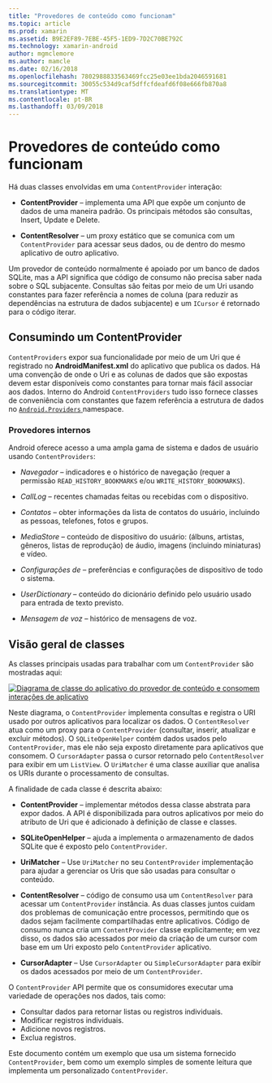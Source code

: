 ```yaml
---
title: "Provedores de conteúdo como funcionam"
ms.topic: article
ms.prod: xamarin
ms.assetid: B9E2EF89-7EBE-45F5-1ED9-7D2C70BE792C
ms.technology: xamarin-android
author: mgmclemore
ms.author: mamcle
ms.date: 02/16/2018
ms.openlocfilehash: 7802988833563469fcc25e03ee1bda2046591681
ms.sourcegitcommit: 30055c534d9caf5dffcfdeafd6f08e666fb870a8
ms.translationtype: MT
ms.contentlocale: pt-BR
ms.lasthandoff: 03/09/2018
---
```

# <a name="how-content-providers-work"></a>Provedores de conteúdo como funcionam

Há duas classes envolvidas em uma `ContentProvider` interação:

- **ContentProvider** &ndash; implementa uma API que expõe um conjunto de dados de uma maneira padrão. Os principais métodos são consultas, Insert, Update e Delete.

- **ContentResolver** &ndash; um proxy estático que se comunica com um `ContentProvider` para acessar seus dados, ou de dentro do mesmo aplicativo de outro aplicativo.

Um provedor de conteúdo normalmente é apoiado por um banco de dados SQLite, mas a API significa que código de consumo não precisa saber nada sobre o SQL subjacente. Consultas são feitas por meio de um Uri usando constantes para fazer referência a nomes de coluna (para reduzir as dependências na estrutura de dados subjacente) e um `ICursor` é retornado para o código iterar.


## <a name="consuming-a-contentprovider"></a>Consumindo um ContentProvider

`ContentProviders` expor sua funcionalidade por meio de um Uri que é registrado no **AndroidManifest.xml** do aplicativo que publica os dados. Há uma convenção de onde o Uri e as colunas de dados que são expostas devem estar disponíveis como constantes para tornar mais fácil associar aos dados. Interno do Android `ContentProviders` tudo isso fornece classes de conveniência com constantes que fazem referência a estrutura de dados no [ `Android.Providers` ](https://developer.xamarin.com/api/namespace/Android.Provider/) namespace.



### <a name="built-in-providers"></a>Provedores internos

Android oferece acesso a uma ampla gama de sistema e dados de usuário usando `ContentProviders`:

- *Navegador* &ndash; indicadores e o histórico de navegação (requer a permissão `READ_HISTORY_BOOKMARKS` e/ou `WRITE_HISTORY_BOOKMARKS`).

- *CallLog* &ndash; recentes chamadas feitas ou recebidas com o dispositivo.

- *Contatos* &ndash; obter informações da lista de contatos do usuário, incluindo as pessoas, telefones, fotos e grupos.

- *MediaStore* &ndash; conteúdo de dispositivo do usuário: (álbuns, artistas, gêneros, listas de reprodução) de áudio, imagens (incluindo miniaturas) e vídeo.

- *Configurações de* &ndash; preferências e configurações de dispositivo de todo o sistema.

- *UserDictionary* &ndash; conteúdo do dicionário definido pelo usuário usado para entrada de texto previsto.

- *Mensagem de voz* &ndash; histórico de mensagens de voz.



## <a name="classes-overview"></a>Visão geral de classes

As classes principais usadas para trabalhar com um `ContentProvider` são mostradas aqui:

[![Diagrama de classe do aplicativo do provedor de conteúdo e consomem interações de aplicativo](how-it-works-images/classdiagram1.png)](how-it-works-images/classdiagram1.png#lightbox)

Neste diagrama, o `ContentProvider` implementa consultas e registra o URI usado por outros aplicativos para localizar os dados. O `ContentResolver` atua como um proxy para o `ContentProvider` (consultar, inserir, atualizar e excluir métodos). O `SQLiteOpenHelper` contém dados usados pelo `ContentProvider`, mas ele não seja exposto diretamente para aplicativos que consomem.
O `CursorAdapter` passa o cursor retornado pelo `ContentResolver` para exibir em um `ListView`. O `UriMatcher` é uma classe auxiliar que analisa os URIs durante o processamento de consultas.

A finalidade de cada classe é descrita abaixo:

- **ContentProvider** &ndash; implementar métodos dessa classe abstrata para expor dados. A API é disponibilizada para outros aplicativos por meio do atributo de Uri que é adicionado à definição de classe e classes.

- **SQLiteOpenHelper** &ndash; ajuda a implementa o armazenamento de dados SQLite que é exposto pelo `ContentProvider`.

- **UriMatcher** &ndash; Use `UriMatcher` no seu `ContentProvider` implementação para ajudar a gerenciar os Uris que são usadas para consultar o conteúdo.

- **ContentResolver** &ndash; código de consumo usa um `ContentResolver` para acessar um `ContentProvider` instância. As duas classes juntos cuidam dos problemas de comunicação entre processos, permitindo que os dados sejam facilmente compartilhadas entre aplicativos. Código de consumo nunca cria um `ContentProvider` classe explicitamente; em vez disso, os dados são acessados por meio da criação de um cursor com base em um Uri exposto pelo `ContentProvider` aplicativo.

- **CursorAdapter** &ndash; Use `CursorAdapter` ou `SimpleCursorAdapter` para exibir os dados acessados por meio de um `ContentProvider`.

O `ContentProvider` API permite que os consumidores executar uma variedade de operações nos dados, tais como:

-  Consultar dados para retornar listas ou registros individuais.
-  Modificar registros individuais.
-  Adicione novos registros.
-  Exclua registros.

Este documento contém um exemplo que usa um sistema fornecido `ContentProvider`, bem como um exemplo simples de somente leitura que implementa um personalizado `ContentProvider`.

